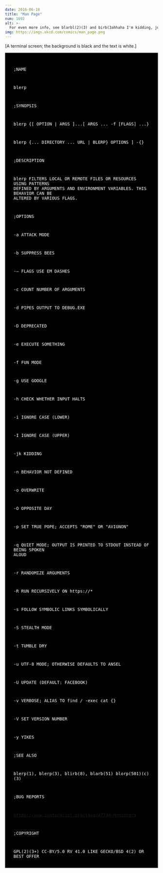 ```yaml
---
date: 2016-06-10
title: "Man Page"
num: 1692
alt: >-
  For even more info, see blarbl(2)(3) and birb(3ahhaha I'm kidding, just Google it like a normal person.
img: https://imgs.xkcd.com/comics/man_page.png
---
```

[A terminal screen; the background is black and the text is white.]

<div style="background-color:black;color:white;white-space:pre-wrap;font-family:monospace;padding: 0 2em;max-width:50em;">

;NAME

blerp

;SYNOPSIS

blerp {[ OPTION | ARGS ]...[ ARGS ... -f [FLAGS] ...}

blerp {... DIRECTORY ... URL | BLERP} OPTIONS ] -{}

;DESCRIPTION

blerp FILTERS LOCAL OR REMOTE FILES OR RESOURCES USING PATTERNS DEFINED BY ARGUMENTS AND ENVIRONMENT VARIABLES. THIS BEHAVIOR CAN BE ALTERED BY VARIOUS FLAGS.

;OPTIONS

-a      ATTACK MODE

-b      SUPPRESS BEES

-—      FLAGS USE EM DASHES

-c      COUNT NUMBER OF ARGUMENTS

-d      PIPES OUTPUT TO DEBUG.EXE

-D      DEPRECATED

-e      EXECUTE SOMETHING

-f      FUN MODE

-g      USE GOOGLE

-h      CHECK WHETHER INPUT HALTS

-i      IGNORE CASE (LOWER)

-I      IGNORE CASE (UPPER)

-jk     KIDDING

-n      BEHAVIOR NOT DEFINED

-o      OVERWRITE

-O      OPPOSITE DAY

-p      SET TRUE POPE; ACCEPTS "ROME" OR "AVIGNON"

-q      QUIET MODE; OUTPUT IS PRINTED TO STDOUT INSTEAD OF BEING SPOKEN ALOUD

-r      RANDOMIZE ARGUMENTS

-R      RUN RECURSIVELY ON https://\*

-s      FOLLOW SYMBOLIC LINKS SYMBOLICALLY

-S      STEALTH MODE

-t      TUMBLE DRY

-u      UTF-8 MODE; OTHERWISE DEFAULTS TO ANSEL

-U      UPDATE (DEFAULT: FACEBOOK)

-v      VERBOSE; ALIAS TO find / -exec cat {}

-V      SET VERSION NUMBER

-y      YIKES

;SEE ALSO

blerp(1), blerp(3), blirb(8), blarb(51) blorp(501)(c)(3)

;BUG REPORTS

https://www.inaturalist.org/taxa/47744-Hemiptera

;COPYRIGHT

GPL(2)(3+) CC-BY/5.0 RV 41.0 LIKE GECKO/BSD 4(2) OR BEST OFFER

</div>